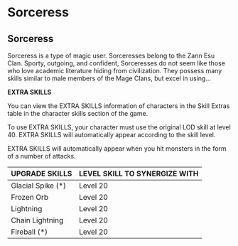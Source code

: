 # Sorceress

## Sorceress

Sorceress is a type of magic user. Sorceresses belong to the Zann Esu Clan. Sporty, outgoing, and confident, Sorceresses do not seem like those who love academic literature hiding from civilization. They possess many skills similar to male members of the Mage Clans, but excel in using...

**EXTRA SKILLS**

You can view the EXTRA SKILLS information of characters in the Skill Extras table in the character skills section of the game.

To use EXTRA SKILLS, your character must use the original LOD skill at level 40. EXTRA SKILLS will automatically appear according to the skill level.

EXTRA SKILLS will automatically appear when you hit monsters in the form of a number of attacks.

| UPGRADE SKILLS    | LEVEL SKILL TO SYNERGIZE WITH |
| ------------------ | ------------------------- |
| Glacial Spike (\*) | Level 20                  |
| Frozen Orb         | Level 20                  |
| Lightning          | Level 20                  |
| Chain Lightning    | Level 20                  |
| Fireball (\*)      | Level 20                  |
